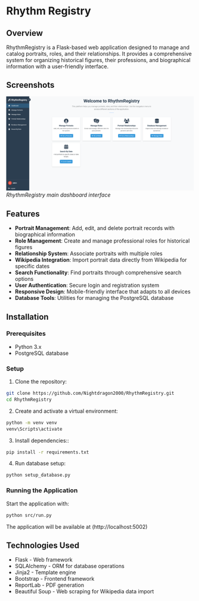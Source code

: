 # Rhythm Registry

## Overview

RhythmRegistry is a Flask-based web application designed to manage and catalog portraits, roles, and their relationships. It provides a comprehensive system for organizing historical figures, their professions, and biographical information with a user-friendly interface.

## Screenshots

![Dashboard](images/dashboard.png)
*RhythmRegistry main dashboard interface*

## Features
- **Portrait Management**:  Add, edit, and delete portrait records with biographical information
- **Role Management**:  Create and manage professional roles for historical figures
- **Relationship System**:  Associate portraits with multiple roles
- **Wikipedia Integration**:  Import portrait data directly from Wikipedia for specific dates
- **Search Functionality**:  Find portraits through comprehensive search options
- **User Authentication**:  Secure login and registration system
- **Responsive Design**:  Mobile-friendly interface that adapts to all devices
- **Database Tools**:  Utilities for managing the PostgreSQL database

## Installation

### Prerequisites

- Python 3.x
- PostgreSQL database

### Setup

1. Clone the repository:
```bash
git clone https://github.com/Nightdragon2000/RhythmRegistry.git
cd RhythmRegistry
```

2. Create and activate a virtual environment:
```bash
python -m venv venv
venv\Scripts\activate
```
3. Install dependencies::
```bash
pip install -r requirements.txt
```

4. Run database setup:
```bash
python setup_database.py
```

### Running the Application
Start the application with:
```bash
python src/run.py
```

The application will be available at (http://localhost:5002)


## Technologies Used
- Flask - Web framework
- SQLAlchemy - ORM for database operations
- Jinja2 - Template engine
- Bootstrap - Frontend framework
- ReportLab - PDF generation
- Beautiful Soup - Web scraping for Wikipedia data import
